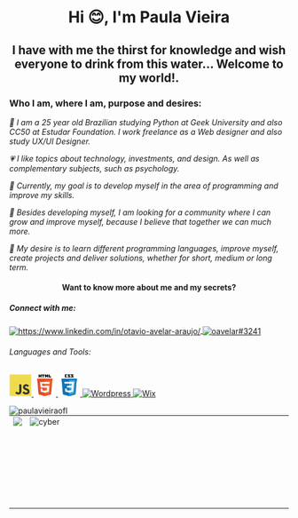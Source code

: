 <h1 align="center">Hi 😊, I'm Paula Vieira</h1>
<h2 align="center">I have with me the thirst for knowledge and wish everyone to drink from this water... Welcome to my world!. </h2>
<h3>Who I am, where I am, purpose and desires:</h3>

<em>
  <p>👀 I am a 25 year old Brazilian studying Python at Geek University and also CC50 at Estudar Foundation. I work freelance as a Web designer and also study UX/UI Designer. 
</p>
<p> 💗 I like topics about technology, investments, and design. As well as complementary subjects, such as psychology.  
</p>
  <p>📄 Currently, my goal is to develop myself in the area of programming and improve my skills. 
</p>
    <p>🌱 Besides developing myself, I am looking for a community where I can grow and improve myself, because I believe that together we can much more. 
</p>
  <p>🔭 My desire is to learn different programming languages, improve myself, create projects and deliver solutions, whether for short, medium or long term. 
</p>
</em>
<h4 align="center">Want to know more about me and my secrets?</h4>
<h5 align="left">Connect with me:</h3>
<p align="left">
<a href="https://www.linkedin.com/in/paulavieiraoficial/" target="blank"><img align="center"
src="https://raw.githubusercontent.com/rahuldkjain/github-profile-readme-generator/master/src/images/icons/Social/linked-in-alt.svg" alt="https://www.linkedin.com/in/otavio-avelar-araujo/" height="30" width="40" />
</a>
<a href ="https://discord.gg/paulavieira#0617" target="blank"><img align="center" src="https://raw.githubusercontent.com/rahuldkjain/github-profile-readme-generator/master/src/images/icons/Social/discord.svg"alt="oavelar#3241" height="30" width="40" /></a>
</p>
<h6 align="left">Languages and Tools:</h6>
<p>
  <a href="https://developer.mozilla.org/en-US/docs/Web/JavaScript" target="_blank"> <img src="https://raw.githubusercontent.com/devicons/devicon/master/icons/javascript/javascript-original.svg" alt="javascript" width="40" height="40"/> </a>
<a href="https://www.w3.org/html/" target="_blank"> <img src="https://raw.githubusercontent.com/devicons/devicon/master/icons/html5/html5-original-wordmark.svg" alt="html5" width="40" height="40"/> </a> 
<a href="https://www.w3schools.com/css/" target="_blank"> <img src="https://raw.githubusercontent.com/devicons/devicon/master/icons/css3/css3-original-wordmark.svg" alt="css3" width="40" height="40"/> </a>   
<a href="https://wordpress.com/pt-br/" target="_blank"> <img src="https://img.shields.io/badge/Wordpress-21759B?style=for-the-badge&logo=wordpress&logoColor=white" alt="Wordpress" width="70" height="18"/> </a> 
<a href="https://www.wix.com/" target="_blank"> <img src="https://img.shields.io/badge/Wix-000?style=for-the-badge&logo=wix&logoColor=white" alt="Wix" width="70" height="27"/> </a>
</p>
<p><img align="left" src="https://komarev.com/ghpvc/?username=paulavieiraofl&label=Profile%20views&color=E81DD0&style=flat" alt="paulavieiraofl"/></p>

<table>
<tr><td valign="top" width="50%">
<img src= "https://github-readme-stats.vercel.app/api?username=paulavieira&show_icons=true&theme=radical" align="left" style="width: 100%" />
<td valign="top" width="50%">
<img align="left" alt="cyber" height=160 width=470 src="https://media.giphy.com/media/ZVik7pBtu9dNS/giphy.gif" />
</td></tr></table>
